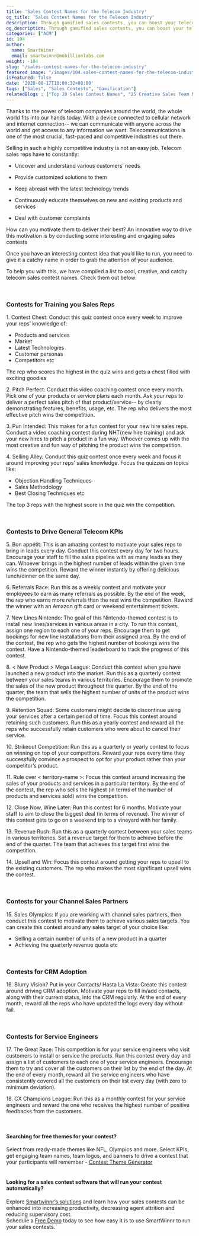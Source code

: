 ```yaml
---
title: 'Sales Contest Names for the Telecom Industry'
og_title: 'Sales Contest Names for the Telecom Industry'
description: Through gamified sales contests, you can boost your telecom sales by 60% and take your sales team’s productivity to the next level. Looking for cool, creative and catchy telecom sales contest names?
og_description: Through gamified sales contests, you can boost your telecom sales by 60% and take your sales team’s productivity to the next level. Looking for cool, creative and catchy telecom sales contest names?
categories: ["ACM"]
id: 104
author:
  name: SmartWinnr
  email: smartwinnr@mobillionlabs.com
weight: -104
slug: "/sales-contest-names-for-the-telecom-industry"
featured_image: "/images/104.sales-contest-names-for-the-telecom-industry.jpg"
isFeatured: false
date: '2020-08-17T10:00:32+08:00'
tags: ["Sales", "Sales Contests", "Gamification"]
relatedBlogs : ["Top 20 Sales Contest Names", "25 Creative Sales Team Names", "23 Sales incentive ideas to keep your sales team motivated", "Sales Contest Communication Template", "Creative Employee Recognition Award Names", "How to Launch a Sales Contest"]
---
```


Thanks to the power of telecom companies around the world, the whole world fits into our hands today. With a device connected to cellular network and internet connection-- we can communicate with anyone across the world and get access to any information we want.
Telecommunications is one of the most crucial, fast-paced and competitive industries out there.

Selling in such a highly competitive industry is not an easy job. Telecom sales reps have to constantly:

* Uncover and understand various customers’ needs 

* Provide customized solutions to them

* Keep abreast with the latest technology trends

* Continuously educate themselves on new and existing products and services

* Deal with customer complaints 

How can you motivate them to deliver their best? An innovative way to drive this motivation is by conducting some interesting and engaging sales contests 

<!-- For creative sales contest ideas, make sure to check out our articles below:

<div class="ml-margin-bottom10"> 
<a href="https://www.smartwinnr.com/post/how-to-run-a-march-madness-contest-the-step-by-step-guide/" target="_blank" class="ml-desc-text">How to Run a March Madness Contest - The Step by Step Guide</a><br><br>
<a href="https://www.smartwinnr.com/post/sales-contests-for-winter/" target="_blank" class="ml-desc-text">5 Sales Contests for Winter</a><br><br>
<a href="https://www.smartwinnr.com/post/5-sales-contest-for-summer/" target="_blank" class="ml-desc-text">5 Sales Contest for Summer</a><br><br>
<a href="https://www.smartwinnr.com/post/9-proven-sales-contests-that-drive-productivity/" target="_blank" class="ml-desc-text">9 Proven Sales Contests that Drive Productivity</a>
</div> -->

Once you have an interesting contest idea that you’d like to run, you need to give it a catchy name in order to grab the attention of your audience. 

To help you with this, we have compiled a list to cool, creative, and catchy telecom sales contest names. Check them out below:

<br>

### **Contests for Training you Sales Reps**

<div class="ml-margin-left10">
  <p><span class="ml_text_bold">1. Contest Chest:</span> Conduct this quiz contest once every week to <span class="ml_highlighted_text">improve your reps’ knowledge</span> of:</p>
  <ul>
    <li>Products and services</li>
    <li>Market</li>
    <li>Latest Technologies</li>
    <li>Customer personas</li>
    <li>Competitors etc</li>
  </ul>
  <p>The rep who scores the highest in the quiz wins and gets a chest filled with exciting goodies</p>
  <p><span class="ml_text_bold">2. Pitch Perfect:</span> Conduct this video coaching contest once every month. Pick one of your products or service plans each month. Ask your reps to deliver a <span class="ml_highlighted_text">perfect sales pitch</span> of that product/service-- by clearly demonstrating features, benefits, usage, etc. The rep who delivers the most effective pitch wins the competition.</p>
  <p><span class="ml_text_bold">3. Pun Intended:</span> This makes for a fun contest for your new hire sales reps. Conduct a video coaching contest during NHT(new hire training) and ask your <span class="ml_highlighted_text">new hires to pitch a product</span> in a fun way. Whoever comes up with the most creative and fun way of pitching the product wins the competition.</p>
  <p><span class="ml_text_bold">4. Selling Alley:</span> Conduct this quiz contest once every week and focus it around <span class="ml_highlighted_text">improving your reps’ sales knowledge.</span> Focus the quizzes on topics like:</p>
  <ul>
    <li>Objection Handling Techniques</li>
    <li>Sales Methodology</li>
    <li>Best Closing Techniques etc</li>
  </ul>
  <p>The top 3 reps with the highest score in the quiz win the competition.</p>
</div>

<!-- <div class="ml-margin-bottom10">Use <a href="https://www.smartwinnr.com/product/targeted-learning/" target="_blank" class="ml-desc-text">SmartWinnr’s Targeted Learning</a> to train, engage and empower your salesforce from a single platform</div> -->

<br>

### **Contests to Drive General Telecom KPIs**

<div class="ml-margin-left10">
  <p><span class="ml_text_bold">5. Bon appétit:</span> This is an amazing contest to motivate your sales reps to bring in leads every day. Conduct this contest every day for two hours.  Encourage your staff to <span class="ml_highlighted_text">fill the sales pipeline</span> with as many leads as they can. Whoever brings in the highest number of leads within the given time wins the competition. Reward the winner instantly by offering delicious lunch/dinner on the same day.</p>
  <p><span class="ml_text_bold">6. Referrals Race:</span> Run this as a weekly contest and motivate your employees to <span class="ml_highlighted_text">earn as many referrals</span> as possible. By the end of the week, the rep who earns more referrals than the rest wins the competition. Reward the winner with an Amazon gift card or weekend entertainment tickets.</p>
  <p><span class="ml_text_bold">7. New Lines Nintendo:</span> The goal of this Nintendo-themed contest is to <span class="ml_highlighted_text">install new lines/services in various areas</span> in a city. To run this contest, assign one region to each one of your reps. Encourage them to get bookings for new line installations from their assigned area. By the end of the contest, the rep who gets the highest number of bookings wins the contest. Have a Nintendo-themed leaderboard to track the progress of this contest.</p>
  <p><span class="ml_text_bold">8. < New Product > Mega League:</span> Conduct this contest when you have <span class="ml_highlighted_text">launched a new product</span> into the market. Run this as a quarterly contest between your sales teams in various territories. Encourage them to promote the sales of the new product throughout the quarter. By the end of the quarter, the team that sells the highest number of units of the product wins the competition.</p>
  <p><span class="ml_text_bold">9. Retention Squad:</span> Some customers might decide to discontinue using your services after a certain period of time. Focus this contest around <span class="ml_highlighted_text">retaining such customers.</span> Run this as a yearly contest and reward all the reps who successfully retain customers who were about to cancel their service.</p>
  <p><span class="ml_text_bold">10. Strikeout Competition:</span> Run this as a quarterly or yearly contest to focus on <span class="ml_highlighted_text">winning on top of your competitors.</span> Reward your reps every time they successfully convince a prospect to opt for your product rather than your competitor’s product.</p>
  <p><span class="ml_text_bold">11. Rule over < territory-name >:</span> Focus this contest around <span class="ml_highlighted_text">increasing the sales</span> of your products and services in a particular territory. By the end of the contest, the rep who sells the highest (in terms of the number of products and services sold) wins the competition.</p>
  <p><span class="ml_text_bold">12. Close Now, Wine Later:</span> Run this contest for 6 months. Motivate your staff to aim to <span class="ml_highlighted_text">close the biggest deal (in terms of revenue).</span> The winner of this contest gets to go on a weekend trip to a vineyard with her family.</p>
  <p><span class="ml_text_bold">13. Revenue Rush:</span> Run this as a quarterly contest between your sales teams in various territories. Set a <span class="ml_highlighted_text">revenue target</span> for them to achieve before the end of the quarter. The team that achieves this target first wins the competition.</p>
  <p><span class="ml_text_bold">14. Upsell and Win:</span> Focus this contest around getting your reps to <span class="ml_highlighted_text">upsell to the existing customers.</span> The rep who makes the most significant upsell wins the contest.</p>
</div>

<br>

### **Contests for your Channel Sales Partners**

<div class="ml-margin-left10">
  <p><span class="ml_text_bold">15. Sales Olympics:</span> If you are working with channel sales partners, then conduct this contest to motivate them to achieve various sales targets. You can create this contest around any sales target of your choice like:</p>
  <ul>
    <li>Selling a certain number of units of a new product in a quarter</li>
    <li>Achieving the quarterly revenue quota etc</li>
  </ul>
</div>

<br>

### **Contests for CRM Adoption**

<div class="ml-margin-left10">
  <p><span class="ml_text_bold">16. Blurry Vision? Put in your Contacts/ Hasta La Vista:</span> Create this contest around driving CRM adoption. Motivate your reps to fill in/add contacts, along with their current status, into the CRM regularly. At the end of every month, reward all the reps who have updated the logs every day without fail.</p>
</div>

<br>

### **Contests for Service Engineers**

<div class="ml-margin-left10">
  <p><span class="ml_text_bold">17. The Great Race:</span> This competition is for your service engineers who visit customers to install or service the products. Run this contest every day and assign a list of customers to each one of your service engineers. Encourage them to try and <span class="ml_highlighted_text">cover all the customers on their list</span> by the end of the day. At the end of every month, reward all the service engineers who have consistently covered all the customers on their list every day (with zero to minimum deviation).</p>
  <p><span class="ml_text_bold">18. CX Champions League:</span> Run this as a monthly contest for your service engineers and reward the one who receives the <span class="ml_highlighted_text">highest number of positive feedbacks</span> from the customers.</p>
</div>

<!-- <div class="ml-margin-bottom10">Finalized a contest and good to go? Before you go ahead and run it, make sure that you create enthusiasm about the contest amongst your audience. Follow our <a href="https://www.smartwinnr.com/post/sales-contest-communication-template/" target="_blank" class="ml-desc-text">sales contest communication template</a> to effectively announce your contest to the participants.</div>

<div class="ml-margin-bottom10">Once your contest is over, focus on presenting creative awards to the contest winners. Read  our article: <a href="https://www.smartwinnr.com/post/creative-employee-recognition-award-names/" target="_blank" class="ml-desc-text">Creative Employee Recognition Award names.</a></div>

<div class="ml-margin-bottom10">Boost your sales by 60% and take your sales team’s productivity to the next level-- all through a single platform: <a href="https://www.smartwinnr.com/product/sales-contest/" target="_blank" class="ml-desc-text">SmartWinnr’s Sales Contest.</a> Give it a try today!</div> -->

<br>

#### **Searching for free themes for your contest?**

<div class="ml-margin-bottom10">Select from ready-made themes like NFL, Olympics and more. Select KPIs, get engaging team names, team logos, and banners to drive a contest that your participants will remember - <a href="https://tools.smartwinnr.com/#/contest-theme-generator" rel="noreferrer" target="_blank" class="ml_custom_link">Contest Theme Generator</a></div> 

<br>

#### **Looking for a sales contest software that will run your contest automatically?**

<div class="ml-margin-bottom10">Explore <a href="https://www.smartwinnr.com/product/sales-contest/" target="_blank" class="ml_custom_link">Smartwinnr’s solutions</a> and learn how your sales contests can be enhanced into increasing productivity, decreasing agent attrition and reducing supervisory cost.</div>

<div class="ml-margin-bottom10">Schedule a <a href="https://www.smartwinnr.com/request-demo/" target="_blank" class="ml_custom_link">Free Demo</a> today to see how easy it is to use SmartWinnr to run your sales contests. </div>